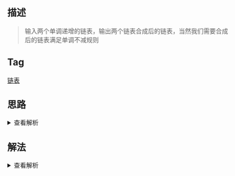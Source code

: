 ## 描述

> 输入两个单调递增的链表，输出两个链表合成后的链表，当然我们需要合成后的链表满足单调不减规则

## Tag

[链表](/_posts/sort#链表)

## 思路

<details>
<summary>查看解析</summary>

很简单，就用双指针，分别指向两个链表的头部，然后逐个从中取较小的插入到新链表中即可

值得一提的是 k 个有序链表的合并就不能简单地用 k 个指针了,当然也可以只是效率低了点，更好的做法是用
堆来做

</details>

## 解法

<details>
<summary>查看解析</summary>

```js
function Merge(node1, node2) {
	function addNode(val) {
		if (!head) {
			root = head = { val, next: null }
		} else {
			head.next = { val, next: null }
			head = head.next
		}
	}
	let root = (head = null)
	while (node1 || node2) {
		if (node1 && node2) {
			if (node1.val < node2.val) {
				addNode(node1.val)
				node1 = node1.next
			} else {
				addNode(node2.val)
				node2 = node2.next
			}
		} else if (node1) {
			addNode(node1.val)
			node1 = node1.next
		} else {
			addNode(node2.val)
			node2 = node2.next
		}
	}
	return root
}
```

</details>
